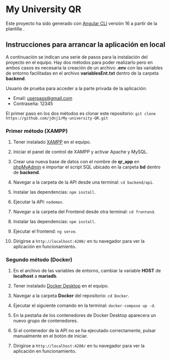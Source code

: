 # My University QR

Este proyecto ha sido generado con [Angular CLI](https://github.com/angular/angular-cli) versión 16 a partir de la plantilla .

## Instrucciones para arrancar la aplicación en local
A continuación se indican una serie de pasos para la instalación del proyecto en el equipo. Hay dos métodos para poder realizarlo pero en ambos casos es necesaria la creación de un archivo **.env** con las variables de entorno facilitadas en el archivo **variablesEnt.txt** dentro de la carpeta **backend**.

Usuario de prueba para acceder a la parte privada de la aplicación:
- Email: userpass@gmail.com
- Contraseña: 12345

El primer paso en los dos métodos es clonar este repositorio: 
`git clone https://github.com/jdnj1/My-university-QR.git`

### Primer método (XAMPP)

1. Tener instalado [XAMPP](https://www.apachefriends.org/es/download.html) en el equipo.

2. Iniciar el panel de control de XAMPP y activar Apache y MySQL.

3. Crear una nueva base de datos con el nombre de **qr_app** en [phpMyAdmin](http://localhost/phpmyadmin/) e importar el script SQL ubicado en la carpeta **bd** dentro de **backend**.

4. Navegar a la carpeta de la API desde una terminal: `cd backend/api`.

5. Instalar las dependencias: `npm install`.

6. Ejecutar la API: `nodemon`.

7. Navegar a la carpeta del Frontend desde otra terminal: `cd frontend`.

8. Instalar las dependencias: `npm install`.

9. Ejecutar el frontend: `ng serve`.

10. Dirigirse a `http://localhost:4200/` en tu navegador para ver la aplicación en funcionamiento.

### Segundo método (Docker)

1. En el archivo de las variables de entorno, cambiar la variable **HOST** de **localhost** a **mariadb**.

2. Tener instalado [Docker Desktop](https://www.docker.com/products/docker-desktop/) en el equipo.

3. Navegar a la carpeta **Docker** del repositorio: `cd Docker`.

4. Ejecutar el siguiente comando en la terminal: `docker-compose up -d`.

5. En la pestaña de los contenedores de Docker Desktop aparecera un nuevo grupo de contenedores.

6. Si el contenedor de la API no se ha ejecutado correctamente, pulsar manualmente en el botón de iniciar.

7. Dirigirse a `http://localhost:4200/` en tu navegador para ver la aplicación en funcionamiento.